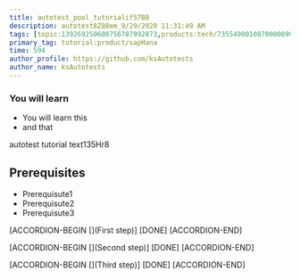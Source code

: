 ```yaml
---
title: autotest_pool_tutorialif57B8
description: autotest8Z88em_9/29/2020 11:31:49 AM
tags: [topic:139269250608756787992873,products:tech/73554900100700000996,tutorial:experience/advanced]
primary_tag: tutorial:product/sapHana
time: 594
author_profile: https://github.com/ksAutotests
author_name: ksAutotests
---
```

### You will learn
- You will learn this
- and that

autotest tutorial text135Hr8

## Prerequisites
- Prerequisute1
- Prerequisute2
- Prerequisute3

[ACCORDION-BEGIN [](First step)]
[DONE]
[ACCORDION-END]

[ACCORDION-BEGIN [](Second step)]
[DONE]
[ACCORDION-END]

[ACCORDION-BEGIN [](Third step)]
[DONE]
[ACCORDION-END]

